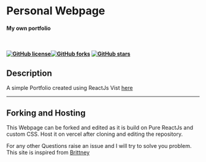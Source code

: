 <p align="center"> 
  
<br>
<h1>Personal Webpage</h1><h4>My own portfolio<h4>
<br>

[![GitHub license](https://img.shields.io/github/license/DivyaKumarBaid/Muso?color=e63946&logo=Big%20Cartel&logoColor=white&style=for-the-badge)](https://github.com/DivyaKumarBaid/Personal-Site/blob/main/LICENSE.md)[![GitHub forks](https://img.shields.io/github/forks/DivyaKumarBaid/Personal-Site?logo=JFrog%20Bintray&logoColor=white&style=for-the-badge)](https://github.com/DivyaKumarBaid/Personal-Site/network) [![GitHub stars](https://img.shields.io/github/stars/DivyaKumarBaid/Personal-Site?color=%23ffcb77&logo=Apache%20Spark&logoColor=yellow&style=for-the-badge)](https://github.com/DivyaKumarBaid/Personal-Site/stargazers)

</p>

## Description

A simple Portfolio created using ReactJs
Vist [here](https://divyakrbaid-tech-divyakumarbaid.vercel.app/)

---

## Forking and Hosting

This Webpage can be forked and edited as it is build on Pure ReactJs and custom CSS.
Host it on vercel after cloning and editing the repository.


For any other Questions raise an issue and I will try to solve you problem.
This site is inspired from [Brittney](https://brittanychiang.com/#contact)